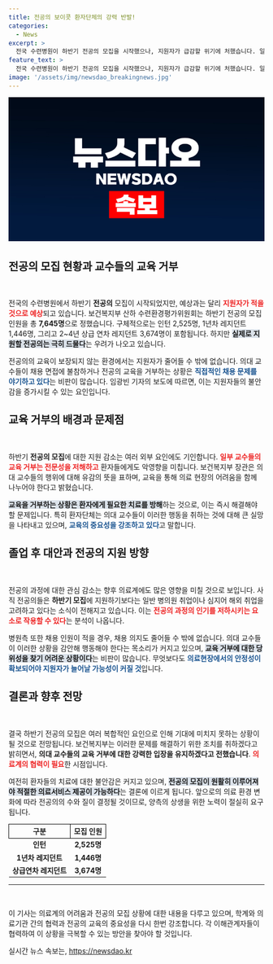 ```yaml
---
title: 전공의 보이콧 환자단체의 강력 반발!
categories:
  - News
excerpt: >
  전국 수련병원이 하반기 전공의 모집을 시작했으나, 지원자가 급감할 위기에 처했습니다. 일부 의대 교수들의 교육 거부에 대한 환자단체의 강력한 비판이 이어지고 있습니다. 과연 이 위기를 극복할 수 있을까요?
feature_text: >
  전국 수련병원이 하반기 전공의 모집을 시작했으나, 지원자가 급감할 위기에 처했습니다. 일부 의대 교수들의 교육 거부에 대한 환자단체의 강력한 비판이 이어지고 있습니다. 과연 이 위기를 극복할 수 있을까요?
image: '/assets/img/newsdao_breakingnews.jpg'
---
```


<p><img src="/assets/img/newsdao_breakingnews.jpg" alt="pcversion 속보" /></p>

<h2 data-ke-size="size26">전공의 모집 현황과 교수들의 교육 거부</h2>

<p data-ke-size="size16">&nbsp;</p>

<p>전국의 수련병원에서 하반기 <b>전공의</b> 모집이 시작되었지만, 예상과는 달리 <b><span style="color: #ee2323;">지원자가 적을 것으로 예상</span></b>되고 있습니다. 보건복지부 산하 수련환경평가위원회는 하반기 전공의 모집 인원을 총 <b>7,645명</b>으로 정했습니다. 구체적으로는 인턴 2,525명, 1년차 레지던트 1,446명, 그리고 2~4년 상급 연차 레지던트 3,674명이 포함됩니다. 하지만 <b><span style="background-color: #21538527;">실제로 지원할 전공의는 극히 드물다</span></b>는 우려가 나오고 있습니다. </p>

<p>전공의의 교육이 보장되지 않는 환경에서는 지원자가 줄어들 수 밖에 없습니다. 의대 교수들이 채용 면접에 불참하거나 전공의 교육을 거부하는 상황은 <b><span style="color: #1a5490;">직접적인 채용 문제를 야기하고 있다</span></b>는 비판이 많습니다. 임광빈 기자의 보도에 따르면, 이는 지원자들의 불안감을 증가시킬 수 있는 요인입니다.</p>

<h2 data-ke-size="size26">교육 거부의 배경과 문제점</h2>

<p data-ke-size="size16">&nbsp;</p>

<p>하반기 <b>전공의 모집</b>에 대한 지원 감소는 여러 외부 요인에도 기인합니다. <b><span style="color: #ee2323;">일부 교수들의 교육 거부는 전문성을 저해하고</span></b> 환자들에게도 악영향을 미칩니다. 보건복지부 장관은 의대 교수들의 행위에 대해 유감의 뜻을 표하며, 교육을 통해 의료 현장의 어려움을 함께 나누어야 한다고 밝혔습니다. </p>

<p><b><span style="background-color: #21538527;">교육을 거부하는 상황은 환자에게 필요한 치료를 방해</span></b>하는 것으로, 이는 즉시 해결해야 할 문제입니다. 특히 환자단체는 의대 교수들이 이러한 행동을 취하는 것에 대해 큰 실망을 나타내고 있으며, <b><span style="color: #1a5490;">교육의 중요성을 강조하고 있다</span></b>고 말합니다. </p>

<h2 data-ke-size="size26">졸업 후 대안과 전공의 지원 방향</h2>

<p data-ke-size="size16">&nbsp;</p>

<p>전공의 과정에 대한 관심 감소는 향후 의료계에도 많은 영향을 미칠 것으로 보입니다. 사직 전공의들은 <b>하반기 모집</b>에 지원하기보다는 일반 병의원 취업이나 심지어 해외 취업을 고려하고 있다는 소식이 전해지고 있습니다. 이는 <b><span style="color: #ee2323;">전공의 과정의 인기를 저하시키는 요소로 작용할 수 있다</span></b>는 분석이 나옵니다.</p>

<p>병원측 또한 채용 인원이 적을 경우, 채용 의지도 줄어들 수 밖에 없습니다. 의대 교수들이 이러한 상황을 감안해 행동해야 한다는 목소리가 커지고 있으며, <b><span style="background-color: #21538527;">교육 거부에 대한 당위성을 찾기 어려운 상황이다</span></b>는 비판이 많습니다. 무엇보다도 <b><span style="color: #1a5490;">의료현장에서의 안정성이 확보되어야 지원자가 늘어날 가능성이 커질 것</span></b>입니다.</p>

<h2 data-ke-size="size26">결론과 향후 전망</h2>

<p data-ke-size="size16">&nbsp;</p>

<p>결국 하반기 전공의 모집은 여러 복합적인 요인으로 인해 기대에 미치지 못하는 상황이 될 것으로 전망됩니다. 보건복지부는 이러한 문제를 해결하기 위한 조치를 취하겠다고 밝히면서, <b>의대 교수들의 교육 거부에 대한 강력한 입장을 유지하겠다고 전했습니다</b>. <b><span style="color: #ee2323;">의료계의 협력이 필요</span></b>한 시점입니다.</p>

<p>여전히 환자들의 치료에 대한 불안감은 커지고 있으며, <b><span style="background-color: #21538527;">전공의 모집이 원활히 이루어져야 적절한 의료서비스 제공이 가능하다</span></b>는 결론에 이르게 됩니다. 앞으로의 의료 환경 변화에 따라 전공의의 수와 질이 결정될 것이므로, 양측의 상생을 위한 노력이 절실히 요구됩니다. </p>

<table style="width: 100%; border-collapse: collapse;">
  <tr>
    <th style="border: 1px solid black; text-align: center;">구분</th>
    <th style="border: 1px solid black; text-align: center;">모집 인원</th>
  </tr>
  <tr>
    <td style="text-align: center; height: 17px;"><b>인턴</b></td>
    <td style="text-align: center; height: 17px;"><b>2,525명</b></td>
  </tr>
  <tr>
    <td style="text-align: center; height: 17px;"><b>1년차 레지던트</b></td>
    <td style="text-align: center; height: 17px;"><b>1,446명</b></td>
  </tr>
  <tr>
    <td style="text-align: center; height: 17px;"><b>상급연차 레지던트</b></td>
    <td style="text-align: center; height: 17px;"><b>3,674명</b></td>
  </tr>
</table>

<hr />

<p data-ke-size="size16">&nbsp;</p>

<p>이 기사는 의료계의 어려움과 전공의 모집 상황에 대한 내용을 다루고 있으며, 학계와 의료기관 간의 협력과 전공의 교육의 중요성을 다시 한번 강조합니다. 각 이해관계자들이 협력하여 이 상황을 극복할 수 있는 방안을 찾아야 할 것입니다.</p>
실시간 뉴스 속보는, <a href="https://newsdao.kr" rel="dofollow">https://newsdao.kr</a>


